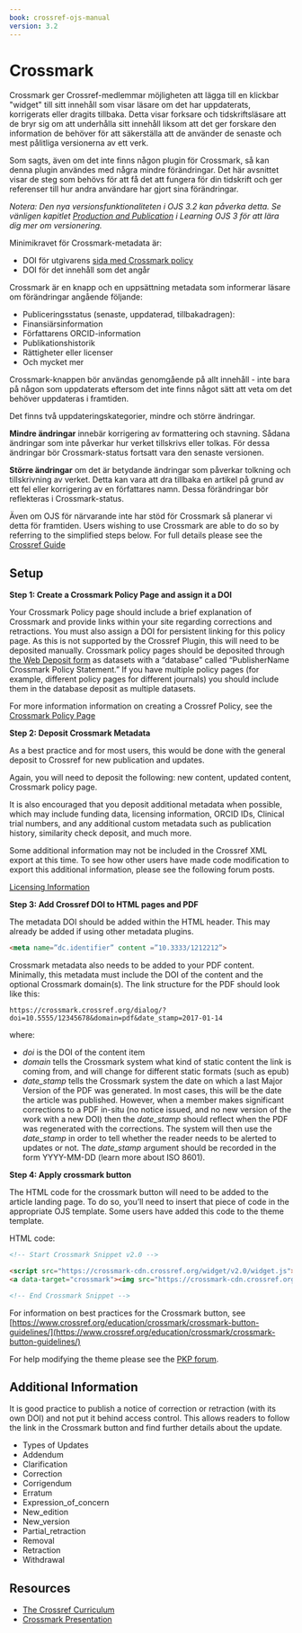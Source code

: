 ```yaml
---
book: crossref-ojs-manual
version: 3.2
---
```


# Crossmark

Crossmark ger Crossref-medlemmar möjligheten att lägga till en klickbar "widget" till sitt innehåll som visar läsare om det har uppdaterats, korrigerats eller dragits tillbaka. Detta visar forksare och tidskriftsläsare att de bryr sig om att underhålla sitt innehåll liksom att det ger forskare den information de behöver för att säkerställa att de använder de senaste och mest pålitliga versionerna av ett verk.

Som sagts, även om det inte finns någon plugin för Crossmark, så kan denna plugin användes med några mindre förändringar. Det här avsnittet visar de steg som behövs för att få det att fungera för din tidskrift och ger referenser till hur andra användare har gjort sina förändringar.

_Notera: Den nya versionsfunktionaliteten i OJS 3.2 kan påverka detta. Se vänligen kapitlet [Production and Publication](https://docs.pkp.sfu.ca/learning-ojs/en/production-publication#versioning-of-articles) i Learning OJS 3 för att lära dig mer om versionering._

Minimikravet för Crossmark-metadata är:

- DOI för utgivarens [sida med Crossmark policy](https://www.crossref.org/education/crossmark/crossmark-policy-page/)
- DOI för det innehåll som det angår

Crossmark är en knapp och en uppsättning metadata som informerar läsare om förändringar angående följande:

- Publiceringsstatus (senaste, uppdaterad, tillbakadragen):
- Finansiärsinformation
- Författarens ORCID-information
- Publikationshistorik
- Rättigheter eller licenser
- Och mycket mer

Crossmark-knappen bör användas genomgående på allt innehåll - inte bara på någon som uppdaterats eftersom det inte finns något sätt att veta om det behöver uppdateras i framtiden.

Det finns två uppdateringskategorier, mindre och större ändringar.

**Mindre ändringar** innebär korrigering av formattering och stavning. Sådana ändringar som inte påverkar hur verket tillskrivs eller tolkas. För dessa ändringar bör Crossmark-status fortsatt vara den senaste versionen.

**Större ändringar** om det är betydande ändringar som påverkar tolkning och tillskrivning av verket. Detta kan vara att dra tillbaka en artikel på grund av ett fel eller korrigering av en författares namn. Dessa förändringar bör reflekteras i Crossmark-status.

Även om OJS för närvarande inte har stöd för Crossmark så planerar vi detta för framtiden. Users wishing to use Crossmark are able to do so by referring to the simplified steps below. For full details please see the [Crossref Guide](https://www.crossref.org/get-started/crossmark/)

## Setup

**Step 1: Create a Crossmark Policy Page and assign it a DOI**

Your Crossmark Policy page should include a brief explanation of Crossmark and provide links within your site regarding corrections and retractions. You must also assign a DOI for persistent linking for this policy page. As this is not supported by the Crossref Plugin, this will need to be deposited manually. Crossmark policy pages should be deposited through [the Web Deposit form](https://apps.crossref.org/webDeposit/) as datasets with a “database” called “PublisherName Crossmark Policy Statement.” If you have multiple policy pages (for example, different policy pages for different journals) you should include them in the database deposit as multiple datasets.

For more information information on creating a Crossref Policy, see the [Crossmark Policy Page](https://www.crossref.org/education/crossmark/crossmark-policy-page/)

**Step 2: Deposit Crossmark Metadata**

As a best practice and for most users, this would be done with the general deposit to Crossref for new publication and updates.

Again, you will need to deposit the following: new content, updated content, Crossmark policy page.

It is also encouraged that you deposit additional metadata when possible, which may include funding data, licensing information, ORCID IDs, Clinical trial numbers, and any additional custom metadata such as publication history, similarity check deposit, and much more.

Some additional information may not be included in the Crossref XML export at this time. To see how other users have made code modification to export this additional information, please see the following forum posts.

[Licensing Information](https://forum.pkp.sfu.ca/t/crossmark-support/1375/5)

**Step 3: Add Crossref DOI to HTML pages and PDF**

The metadata DOI should be added within the HTML header. This may already be added if using other metadata plugins.

```html
<meta name=”dc.identifier” content =”10.3333/1212212”>
```

Crossmark metadata also needs to be added to your PDF content. Minimally, this metadata must include the DOI of the content and the optional Crossmark domain(s). The link structure for the PDF should look like this:

`https://crossmark.crossref.org/dialog/?doi=10.5555/12345678&domain=pdf&date_stamp=2017-01-14`

where:

- *doi* is the DOI of the content item
- *domain* tells the Crossmark system what kind of static content the link is coming from, and will change for different static formats (such as epub)
- *date_stamp* tells the Crossmark system the date on which a last Major Version of the PDF was generated. In most cases, this will be the date the article was published. However, when a member makes significant corrections to a PDF in-situ (no notice issued, and no new version of the work with a new DOI) then the *date_stamp* should reflect when the PDF was regenerated with the corrections. The system will then use the *date_stamp* in order to tell whether the reader needs to be alerted to updates or not. The *date_stamp* argument should be recorded in the form YYYY-MM-DD (learn more about ISO 8601).

**Step 4: Apply crossmark button**

The HTML code for the crossmark button will need to be added to the article landing page. To do so, you’ll need to insert that piece of code in the appropriate OJS template. Some users have added this code to the theme template.

HTML code:

```html
<!-- Start Crossmark Snippet v2.0 -->

<script src="https://crossmark-cdn.crossref.org/widget/v2.0/widget.js"></script>
<a data-target="crossmark"><img src="https://crossmark-cdn.crossref.org/widget/v2.0/logos/CROSSMARK_BW_horizontal.svg" width="150" /></a>

<!-- End Crossmark Snippet -->
```

For information on best practices for the Crossmark button, see [https://www.crossref.org/education/crossmark/crossmark-button-guidelines/](https://www.crossref.org/education/crossmark/crossmark-button-guidelines/)

For help modifying the theme please see the [PKP forum](http://forum.pkp.sfu.ca/).

## Additional Information

It is good practice to publish a notice of correction or retraction (with its own DOI) and not put it behind access control. This allows readers to follow the link in the Crossmark button and find further details about the update.

- Types of Updates
- Addendum
- Clarification
- Correction
- Corrigendum
- Erratum
- Expression_of_concern
- New_edition
- New_version
- Partial_retraction
- Removal
- Retraction
- Withdrawal

## Resources

- [The Crossref Curriculum](https://www.crossref.org/education/crossmark/participating-in-crossmark/)
- [Crossmark Presentation](https://www.youtube.com/watch?v=em0IVJf-UNo)
